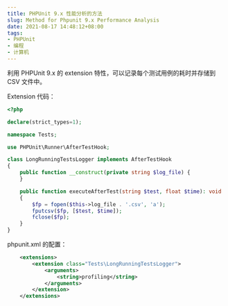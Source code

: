 ```yaml
---
title: PHPUnit 9.x 性能分析的方法
slug: Method for Phpunit 9.x Performance Analysis
date: 2021-08-17 14:48:12+08:00
tags:
- PHPUnit
- 编程
- 计算机
---
```


利用 PHPUnit 9.x 的 extension 特性，可以记录每个测试用例的耗时并存储到 CSV 文件中。

Extension 代码：

```php
<?php

declare(strict_types=1);

namespace Tests;

use PHPUnit\Runner\AfterTestHook;

class LongRunningTestsLogger implements AfterTestHook
{
    public function __construct(private string $log_file) {
    }

    public function executeAfterTest(string $test, float $time): void
    {
        $fp = fopen($this->log_file . '.csv', 'a');
        fputcsv($fp, [$test, $time]);
        fclose($fp);
    }
}
```

phpunit.xml 的配置：

```xml
    <extensions>
        <extension class="Tests\LongRunningTestsLogger">
            <arguments>
                <string>profiling</string>
            </arguments>
        </extension>
    </extensions>
```


